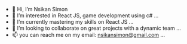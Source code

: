 - 👋 Hi, I’m Nsikan Simon
- 👀 I’m interested in React JS, game development using c# ...
- 🌱 I’m currently mastering my skills on React JS ...
- 💞️ I’m looking to collaborate on great projects with a dynamic team ...
- 📫 you can reach me on my email: nsikansimon@gmail.com ...

<!---
nsieverywhere/nsieverywhere is a ✨ special ✨ repository because its `README.md` (this file) appears on your GitHub profile.
You can click the Preview link to take a look at your changes.
--->
